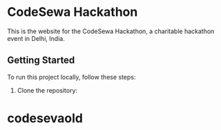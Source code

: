 # CodeSewa Hackathon

This is the website for the CodeSewa Hackathon, a charitable hackathon event in Delhi, India.

## Getting Started

To run this project locally, follow these steps:

1. Clone the repository:

# codesevaold
